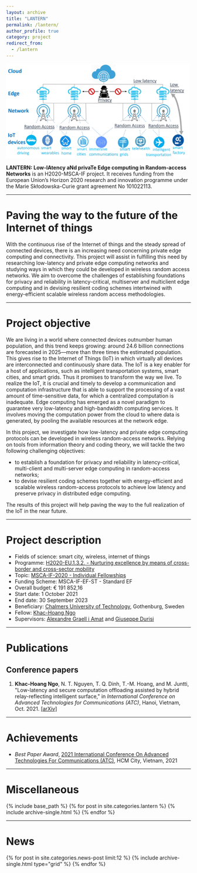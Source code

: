 ```yaml
---
layout: archive
title: "LANTERN"
permalink: /lantern/
author_profile: true
category: project
redirect_from:
  - /lantern
---
```


<img src="/images/lantern_model.PNG" alt="LANTERN" style="width:500px; float: center;"/>

**LANTERN: Low-lAtency aNd privaTe Edge computing in Random-access Networks** is an H2020-MSCA-IF project. It receives funding from the European Union’s
Horizon 2020 research and innovation programme under the Marie Skłodowska-Curie grant agreement No 101022113.

---

# Paving the way to the future of the Internet of things

With the continuous rise of the Internet of things and the steady spread of connected devices, there is an increasing need concerning private edge computing and connectivity. 
This project will assist in fulfilling this need by researching low-latency and private edge computing networks and studying ways in which they could be developed in wireless random access networks. We aim to overcome the challenges of establishing foundations for privacy and reliability in latency-critical, multiserver and multiclient edge computing and in devising resilient coding schemes intertwined with energy-efficient scalable wireless random access methodologies.

---

# Project objective

We are living in a world where connected devices outnumber human population, and this trend keeps growing: around 24.6 billion connections are forecasted in 2025—more than three times the estimated population. This gives rise to the Internet of Things (IoT) in which virtually all devices are interconnected and continuously share data. The IoT is a key enabler for a host of applications, such as intelligent transportation systems, smart cities, and smart grids. Thus it promises to transform the way we live. To realize the IoT, it is crucial and timely to develop a communication and computation infrastructure that is able to support the processing of a vast amount of time-sensitive data, for which a centralized computation is inadequate. Edge computing has emerged as a novel paradigm to guarantee very low-latency and high-bandwidth computing services. It involves moving the computation power from the cloud to where data is generated, by pooling the available resources at the network edge.

In this project, we investigate how low-latency and private edge computing protocols can be developed in wireless random-access networks. Relying on tools from information theory and coding theory, we will tackle the two following challenging objectives: 

* to establish a foundation for privacy and reliability in latency-critical, multi-client and multi-server edge computing in random-access networks; 
* to devise resilient coding schemes together with energy-efficient and scalable wireless random-access protocols to achieve low latency and preserve privacy in distributed edge computing. 

The results of this project will help paving the way to the full realization of the IoT in the near future.

---
# Project description

* Fields of science: smart city, wireless, internet of things
* Programme: [H2020-EU.1.3.2. - Nurturing excellence by means of cross-border and cross-sector mobility](https://cordis.europa.eu/programme/id/H2020-EU.1.3.2.)
* Topic: [MSCA-IF-2020 - Individual Fellowships](https://cordis.europa.eu/programme/id/H2020_MSCA-IF-2020)
* Funding Scheme: MSCA-IF-EF-ST - Standard EF
* Overall budget: € 191 852,16
* Start date: 1 October 2021
* End date: 30 September 2023
* Beneficiary: [Chalmers University of Technology](https://www.chalmers.se/en/Pages/default.aspx), Gothenburg, Sweden
* Fellow: [Khac-Hoang Ngo](https://khachoang1412.github.io/)
* Supervisors: [Alexandre Graell i Amat](https://sites.google.com/site/agraellamat/) and [Giuseppe Durisi](https://gdurisi.github.io/)

---
# Publications

## Conference papers

1. **Khac-Hoang Ngo**, N. T. Nguyen, T. Q. Dinh, T.-M. Hoang, and M. Juntti, "Low-latency and secure computation offloading assisted by hybrid relay-reflecting intelligent surface," in *International Conference on Advanced Technologies for Communications (ATC)*, Hanoi, Vietnam, Oct. 2021. [[arXiv]](https://arxiv.org/pdf/2109.01335.pdf)

---

# Achievements

* *Best Paper Award*, [2021 International Conference On Advanced Technologies For Communications (ATC)](https://atc-conf.org/), HCM City, Vietnam, 2021

---
# Miscellaneous

<div class="grid__wrapper">
{% include base_path %}
{% for post in site.categories.lantern %}
  {% include archive-single.html %}
{% endfor %}
</div>

---
# News

<div class="grid__wrapper">
{% for post in site.categories.news-post limit:12 %}  
    {% include archive-single.html type="grid" %}
{% endfor %}
</div>
